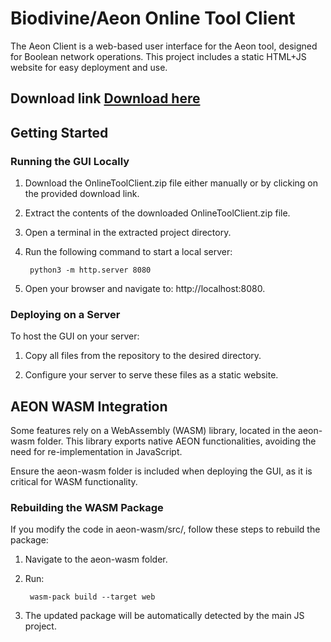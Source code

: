 # Biodivine/Aeon Online Tool Client

The Aeon Client is a web-based user interface for the Aeon tool, designed for Boolean network operations. This project includes a static HTML+JS website for easy deployment and use.

## Download link <a href="https://github.com/sybila/biodivine-control-tool/raw/refs/heads/main/OnlineTool/OnlineToolClient.zip">Download here</a>

## Getting Started
### Running the GUI Locally
1) Download the OnlineToolClient.zip file either manually or by clicking on the provided download link.

2) Extract the contents of the downloaded OnlineToolClient.zip file.

3) Open a terminal in the extracted project directory.

4) Run the following command to start a local server:
    
        python3 -m http.server 8080

5) Open your browser and navigate to: http://localhost:8080.


### Deploying on a Server

To host the GUI on your server:
1) Copy all files from the repository to the desired directory.

2) Configure your server to serve these files as a static website.

## AEON WASM Integration

Some features rely on a WebAssembly (WASM) library, located in the aeon-wasm folder. This library exports native AEON functionalities, avoiding the need for re-implementation in JavaScript.

Ensure the aeon-wasm folder is included when deploying the GUI, as it is critical for WASM functionality.

### Rebuilding the WASM Package

If you modify the code in aeon-wasm/src/, follow these steps to rebuild the package:
1) Navigate to the aeon-wasm folder.

2) Run:

        wasm-pack build --target web

3) The updated package will be automatically detected by the main JS project.

